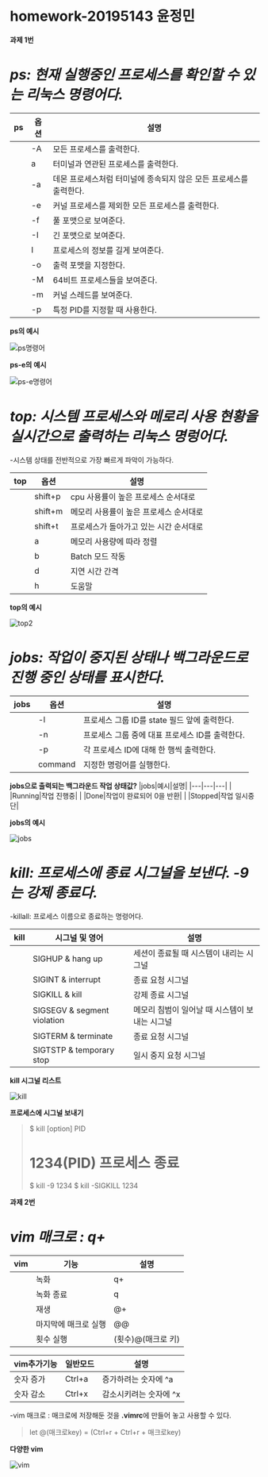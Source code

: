 # homework-20195143 윤정민



**과제 1번**



# *ps: 현재 실행중인 프로세스를 확인할 수 있는 리눅스 명령어다.*


|ps|옵션|설명|
|---|---|---|
|   |-A|모든 프로세스를 출력한다.|
|   |a|터미널과 연관된 프로세스를 출력한다.|
|   |-a|데몬 프로세스처럼 터미널에 종속되지 않은 모든 프로세스를 출력한다.|
|   |-e|커널 프로세스를 제외한 모든 프로세스를 출력한다.|
|   |-f|풀 포맷으로 보여준다.|
|   |-I|긴 포맷으로 보여준다.|
|   |I|프로세스의 정보를 길게 보여준다.|
|   |-o|출력 포맷을 지정한다.|
|   |-M|64비트 프로세스들을 보여준다.|
|   |-m|커널 스레드를 보여준다.|
|   |-p|특정 PID를 지정할 때 사용한다.|


**ps의 예시**

![ps명령어](https://user-images.githubusercontent.com/104884552/172041958-d52aa737-207e-4340-90e6-ea67328855f6.PNG)



**ps-e의 예시**

![ps-e명령어](https://user-images.githubusercontent.com/104884552/172042043-04f28892-0bc0-41b8-895e-c86cf7056cbd.PNG)


# *top: 시스템 프로세스와 메로리 사용 현황을 실시간으로 출력하는 리눅스 명렁어다.*
-시스템 상태를 전반적으로 가장 빠르게 파악이 가능하다.


|top|옵션|설명|
|---|---|---|
|   |shift+p|cpu 사용률이 높은 프로세스 순서대로|
|   |shift+m|메모리 사용률이 높은 프로세스 순서대로|
|   |shift+t|프로세스가 돌아가고 있는 시간 순서대로|
|   |a|메모리 사용량에 따라 정렬|
|   |b|Batch 모드 작동|
|   |d|지연 시간 간격|
|   |h|도움말|


**top의 예시**

![top2](https://user-images.githubusercontent.com/104884552/172042792-15bfa11f-7746-4295-be39-8ccf0972a85d.PNG)


# *jobs: 작업이 중지된 상태나 백그라운드로 진행 중인 상태를 표시한다.*


|jobs|옵션|설명|
|---|---|---|
|   |-l|프로세스 그룹 ID를 state 필드 앞에 출력한다.|
|   |-n|프로세스 그룹 중에 대표 프로세스 ID를 출력한다.|
|   |-p|각 프로세스 ID에 대해 한 행씩 출력한다.|
|   |command|지정한 명렁어를 실행한다.|


**jobs으로 출력되는 백그라운드 작업 상태값?**
|jobs|예시|설명|
|---|---|---|
|   |Running|작업 진행중|
|   |Done|작업이 완료되어 0을 반환|
|   |Stopped|작업 일시중단|


**jobs의 예시**

![jobs](https://user-images.githubusercontent.com/104884552/172042476-e618ced1-a586-4ec0-9af1-f557e4596f45.PNG)


# *kill: 프로세스에 종료 시그널을 보낸다. -9는 강제 종료다.*
-killall: 프로세스 이름으로 종료하는 명령어다.


|kill|시그널 및 영어|설명|
|---|---|---|
|   |SIGHUP & hang up|세션이 종료될 때 시스템이 내리는 시그널|
|   |SIGINT & interrupt|종료 요청 시그널|
|   |SIGKILL & kill|강제 종료 시그널|
|   |SIGSEGV & segment violation|메모리 침범이 일어날 때 시스템이 보내는 시그널|
|   |SIGTERM & terminate|종료 요청 시그널|
|   |SIGTSTP & temporary stop|일시 중지 요청 시그널|


**kill 시그널 리스트**

![kill](https://user-images.githubusercontent.com/104884552/172042733-d87a1868-ac1d-4c72-8ac8-9075c1d655e2.PNG)


**프로세스에 시그널 보내기**
>$ kill [option] PID
># 1234(PID) 프로세스 종료
>$ kill -9 1234
>$ kill -SIGKILL 1234



**과제 2번**



# *vim 매크로 : q+*


|vim|기능|설명|
|---|---|---|
|   |녹화|q+|
|   |녹화 종료|q|
|   |재생|@+|
|   |마지막에 매크로 실행|@@|
|   |횟수 실행|(횟수)@(매크로 키)|


|vim추가기능|일반모드|설명|
|---|---|---|
|숫자 증가|Ctrl+a|증가하려는 숫자에 ^a|
|숫자 감소|Ctrl+x|감소시키려는 숫자에 ^x|


-vim 매크로 : 매크로에 저장해둔 것을 **.vimrc**에 만들어 놓고 사용할 수 있다.
>let @(매크로key) = (Ctrl+r + Ctrl+r + 매크로key)


**다양한 vim**

![vim](https://user-images.githubusercontent.com/104884552/172043206-bac5f71a-60f3-450a-a552-cb4fb49c0eb5.PNG)

